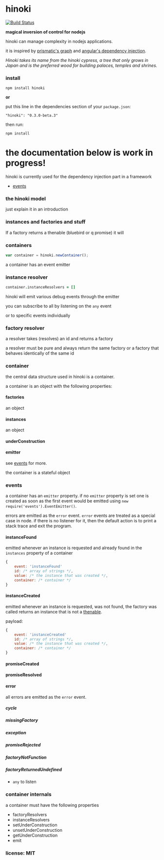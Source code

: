 # hinoki

[![Build Status](https://travis-ci.org/snd/hinoki.png)](https://travis-ci.org/snd/hinoki)

**magical inversion of control for nodejs**

hinoki can manage complexity in nodejs applications.

it is inspired by [prismatic's graph](https://github.com/Prismatic/plumbing#graph-the-functional-swiss-army-knife) and [angular's dependency injection](http://docs.angularjs.org/guide/di).

*Hinoki takes its name from the hinoki cypress, a tree that only grows in Japan and is the preferred wood for building palaces, temples and shrines.*

### install

```
npm install hinoki
```

**or**

put this line in the dependencies section of your `package.json`:

```
"hinoki": "0.3.0-beta.3"
```

then run:

```
npm install
```

# the documentation below is work in progress!

hinoki is currently used for the dependency injection part in a framework

- [events](#events)

### the hinoki model

just explain it in an introduction

### instances and factories and stuff

If a factory returns a thenable (bluebird or q promise) it will 

### containers

```javascript
var container = hinoki.newContainer();
```

a container has an event emitter

### instance resolver

```coffeescript
container.instanceResolvers = []
```

hinoki will emit various debug events through the emitter

you can subscribe to all by listening on the `any` event

or to specific events individually


### factory resolver

a resolver takes (resolves) an id and returns a factory

a resolver must be pure and always return the same factory or a factory
that behaves identically
of the same id

### container

the central data structure used in hinoki is a container.

a container is an object with the following properties:

#### factories

an object

#### instances

an object

#### 

#### underConstruction

#### emitter

see [events](#events) for more.

the container is a stateful object

### events

a container has an `emitter` property.
if no `emitter` property is set one is created
as soon as the first event would be emitted using `new require('events').EventEmitter()`.

errors are emitted as the `error` event.
`error` events are treated as a special case in node.
if there is no listener for it, then the default action is to print a stack
trace and exit the program.



#### instanceFound

emitted whenever an instance is requested and already found in the
`instances` property of a container

```javascript
{
    event: 'instanceFound'
    id: /* array of strings */,
    value: /* the instance that was created */,
    container: /* container */
}
```

#### instanceCreated

emitted whenever an instance is requested, was not found, the factory was called
returns an instance that is not a [thenable](http://promises-aplus.github.io/promises-spec/).

payload:

```javascript
{
    event: 'instanceCreated'
    id: /* array of strings */,
    value: /* the instance that was created */,
    container: /* container */
}
```

#### promiseCreated

#### promiseResolved



#### error

all errors are emitted as the `error` event.

##### cycle

##### missingFactory

##### exception

##### promiseRejected

##### factoryNotFunction

##### factoryReturnedUndefined

- `any` to listen 

### container internals

a container must have the following properties

- factoryResolvers
- instanceResolvers
- setUnderConstruction
- unsetUnderConstruction
- getUnderConstruction
- emit



### license: MIT

